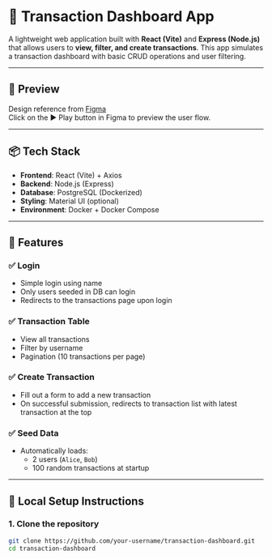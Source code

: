 # 💸 Transaction Dashboard App

A lightweight web application built with **React (Vite)** and **Express (Node.js)** that allows users to **view, filter, and create transactions**. This app simulates a transaction dashboard with basic CRUD operations and user filtering.

---

## 📸 Preview

Design reference from [Figma](https://www.figma.com/design/H40Lmt45oxLm4fqCXplDik/karia_master?node-id=4327-66231&m=dev)  
Click on the ▶️ Play button in Figma to preview the user flow.

---

## 📦 Tech Stack

- **Frontend**: React (Vite) + Axios
- **Backend**: Node.js (Express)
- **Database**: PostgreSQL (Dockerized)
- **Styling**: Material UI (optional)
- **Environment**: Docker + Docker Compose

---

## 🚀 Features

### ✅ Login
- Simple login using name
- Only users seeded in DB can login
- Redirects to the transactions page upon login

### ✅ Transaction Table
- View all transactions
- Filter by username
- Pagination (10 transactions per page)

### ✅ Create Transaction
- Fill out a form to add a new transaction
- On successful submission, redirects to transaction list with latest transaction at the top

### ✅ Seed Data
- Automatically loads:
  - 2 users (`Alice`, `Bob`)
  - 100 random transactions at startup

---

## 🧪 Local Setup Instructions

### 1. Clone the repository

```bash
git clone https://github.com/your-username/transaction-dashboard.git
cd transaction-dashboard

